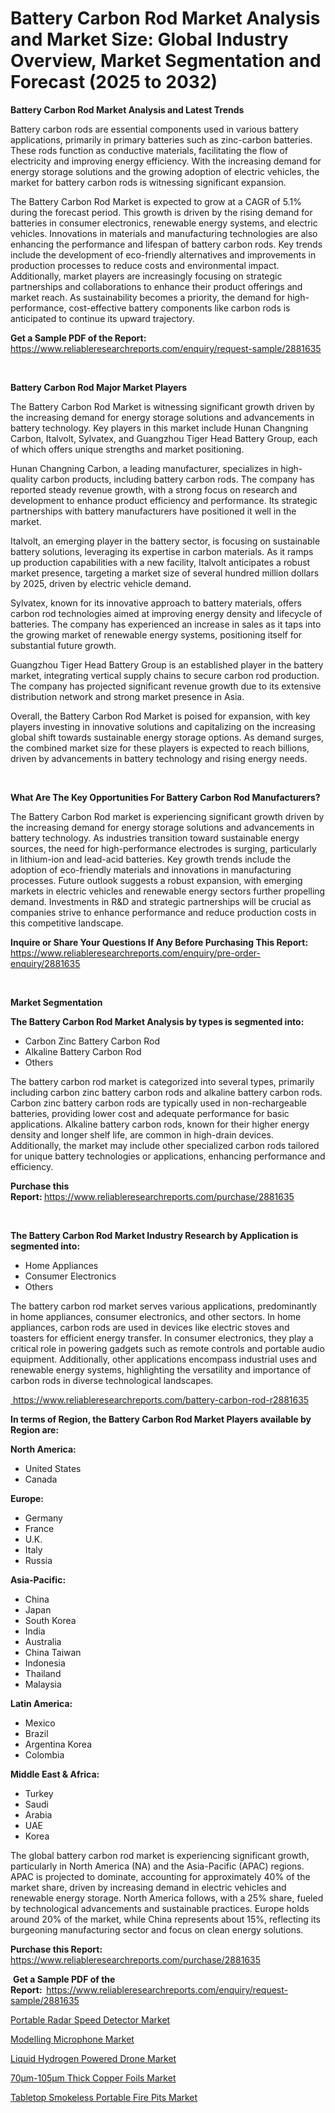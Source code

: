 <p><h1>Battery Carbon Rod Market Analysis and Market Size: Global Industry Overview, Market Segmentation and Forecast (2025 to 2032)</h1></p><p><strong>Battery Carbon Rod Market Analysis and Latest Trends</strong></p>
<p><p>Battery carbon rods are essential components used in various battery applications, primarily in primary batteries such as zinc-carbon batteries. These rods function as conductive materials, facilitating the flow of electricity and improving energy efficiency. With the increasing demand for energy storage solutions and the growing adoption of electric vehicles, the market for battery carbon rods is witnessing significant expansion.</p><p>The Battery Carbon Rod Market is expected to grow at a CAGR of 5.1% during the forecast period. This growth is driven by the rising demand for batteries in consumer electronics, renewable energy systems, and electric vehicles. Innovations in materials and manufacturing technologies are also enhancing the performance and lifespan of battery carbon rods. Key trends include the development of eco-friendly alternatives and improvements in production processes to reduce costs and environmental impact. Additionally, market players are increasingly focusing on strategic partnerships and collaborations to enhance their product offerings and market reach. As sustainability becomes a priority, the demand for high-performance, cost-effective battery components like carbon rods is anticipated to continue its upward trajectory.</p></p>
<p><strong>Get a Sample PDF of the Report:&nbsp;</strong> <a href="https://www.reliableresearchreports.com/enquiry/request-sample/2881635?utm_campaign=118&utm_medium=2&utm_source=Github&utm_content=ia&utm_term=12032025&utm_id=battery-carbon-rod">https://www.reliableresearchreports.com/enquiry/request-sample/2881635</a></p>
<p>&nbsp;</p>
<p><strong>Battery Carbon Rod Major Market Players</strong></p>
<p><p>The Battery Carbon Rod Market is witnessing significant growth driven by the increasing demand for energy storage solutions and advancements in battery technology. Key players in this market include Hunan Changning Carbon, Italvolt, Sylvatex, and Guangzhou Tiger Head Battery Group, each of which offers unique strengths and market positioning.</p><p>Hunan Changning Carbon, a leading manufacturer, specializes in high-quality carbon products, including battery carbon rods. The company has reported steady revenue growth, with a strong focus on research and development to enhance product efficiency and performance. Its strategic partnerships with battery manufacturers have positioned it well in the market.</p><p>Italvolt, an emerging player in the battery sector, is focusing on sustainable battery solutions, leveraging its expertise in carbon materials. As it ramps up production capabilities with a new facility, Italvolt anticipates a robust market presence, targeting a market size of several hundred million dollars by 2025, driven by electric vehicle demand.</p><p>Sylvatex, known for its innovative approach to battery materials, offers carbon rod technologies aimed at improving energy density and lifecycle of batteries. The company has experienced an increase in sales as it taps into the growing market of renewable energy systems, positioning itself for substantial future growth.</p><p>Guangzhou Tiger Head Battery Group is an established player in the battery market, integrating vertical supply chains to secure carbon rod production. The company has projected significant revenue growth due to its extensive distribution network and strong market presence in Asia.</p><p>Overall, the Battery Carbon Rod Market is poised for expansion, with key players investing in innovative solutions and capitalizing on the increasing global shift towards sustainable energy storage options. As demand surges, the combined market size for these players is expected to reach billions, driven by advancements in battery technology and rising energy needs.</p></p>
<p>&nbsp;</p>
<p><strong>What Are The Key Opportunities For Battery Carbon Rod Manufacturers?</strong></p>
<p><p>The Battery Carbon Rod market is experiencing significant growth driven by the increasing demand for energy storage solutions and advancements in battery technology. As industries transition toward sustainable energy sources, the need for high-performance electrodes is surging, particularly in lithium-ion and lead-acid batteries. Key growth trends include the adoption of eco-friendly materials and innovations in manufacturing processes. Future outlook suggests a robust expansion, with emerging markets in electric vehicles and renewable energy sectors further propelling demand. Investments in R&D and strategic partnerships will be crucial as companies strive to enhance performance and reduce production costs in this competitive landscape.</p></p>
<p><strong>Inquire or Share Your Questions If Any Before Purchasing This Report:</strong> <a href="https://www.reliableresearchreports.com/enquiry/pre-order-enquiry/2881635?utm_campaign=118&utm_medium=2&utm_source=Github&utm_content=ia&utm_term=12032025&utm_id=battery-carbon-rod">https://www.reliableresearchreports.com/enquiry/pre-order-enquiry/2881635</a></p>
<p>&nbsp;</p>
<p><strong>Market Segmentation</strong></p>
<p><strong>The Battery Carbon Rod Market Analysis by types is segmented into:</strong></p>
<p><ul><li>Carbon Zinc Battery Carbon Rod</li><li>Alkaline Battery Carbon Rod</li><li>Others</li></ul></p>
<p><p>The battery carbon rod market is categorized into several types, primarily including carbon zinc battery carbon rods and alkaline battery carbon rods. Carbon zinc battery carbon rods are typically used in non-rechargeable batteries, providing lower cost and adequate performance for basic applications. Alkaline battery carbon rods, known for their higher energy density and longer shelf life, are common in high-drain devices. Additionally, the market may include other specialized carbon rods tailored for unique battery technologies or applications, enhancing performance and efficiency.</p></p>
<p><strong>Purchase this Report:&nbsp;</strong><a href="https://www.reliableresearchreports.com/purchase/2881635?utm_campaign=118&utm_medium=2&utm_source=Github&utm_content=ia&utm_term=12032025&utm_id=battery-carbon-rod">https://www.reliableresearchreports.com/purchase/2881635</a></p>
<p>&nbsp;</p>
<p><strong>The Battery Carbon Rod Market Industry Research by Application is segmented into:</strong></p>
<p><ul><li>Home Appliances</li><li>Consumer Electronics</li><li>Others</li></ul></p>
<p><p>The battery carbon rod market serves various applications, predominantly in home appliances, consumer electronics, and other sectors. In home appliances, carbon rods are used in devices like electric stoves and toasters for efficient energy transfer. In consumer electronics, they play a critical role in powering gadgets such as remote controls and portable audio equipment. Additionally, other applications encompass industrial uses and renewable energy systems, highlighting the versatility and importance of carbon rods in diverse technological landscapes.</p></p>
<p><a href="https://www.reliableresearchreports.com/battery-carbon-rod-r2881635?utm_campaign=118&utm_medium=2&utm_source=Github&utm_content=ia&utm_term=12032025&utm_id=battery-carbon-rod">&nbsp;https://www.reliableresearchreports.com/battery-carbon-rod-r2881635</a></p>
<p><strong>In terms of Region, the Battery Carbon Rod Market Players available by Region are:</strong></p>
<p>
    <p> <strong> North America: </strong>
        <ul>
            <li>United States</li>
            <li>Canada</li>
        </ul>
        </p> 
    <p> <strong> Europe: </strong>
        <ul>
            <li>Germany</li>
            <li>France</li>
            <li>U.K.</li>
            <li>Italy</li>
            <li>Russia</li>
        </ul>
        </p> 
    <p> <strong> Asia-Pacific: </strong>
        <ul>
            <li>China</li>
            <li>Japan</li>
            <li>South Korea</li>
            <li>India</li>
            <li>Australia</li>
            <li>China Taiwan</li>
            <li>Indonesia</li>
            <li>Thailand</li>
            <li>Malaysia</li>
        </ul>
        </p> 
    <p> <strong> Latin America: </strong>
        <ul>
            <li>Mexico</li>
            <li>Brazil</li>
            <li>Argentina Korea</li>
            <li>Colombia</li>
        </ul>
        </p> 
    <p> <strong> Middle East & Africa: </strong>
        <ul>
            <li>Turkey</li>
            <li>Saudi</li>
            <li>Arabia</li>
            <li>UAE</li>
            <li>Korea</li>
        </ul>
    </p>
    </p>
<p><p>The global battery carbon rod market is experiencing significant growth, particularly in North America (NA) and the Asia-Pacific (APAC) regions. APAC is projected to dominate, accounting for approximately 40% of the market share, driven by increasing demand in electric vehicles and renewable energy storage. North America follows, with a 25% share, fueled by technological advancements and sustainable practices. Europe holds around 20% of the market, while China represents about 15%, reflecting its burgeoning manufacturing sector and focus on clean energy solutions.</p></p>
<p><strong>Purchase this Report: </strong><a href="https://www.reliableresearchreports.com/purchase/2881635?utm_campaign=118&utm_medium=2&utm_source=Github&utm_content=ia&utm_term=12032025&utm_id=battery-carbon-rod">https://www.reliableresearchreports.com/purchase/2881635</a></p>
<p>&nbsp;<strong>Get a Sample PDF of the Report:&nbsp;&nbsp;</strong><a href="https://www.reliableresearchreports.com/enquiry/request-sample/2881635?utm_campaign=118&utm_medium=2&utm_source=Github&utm_content=ia&utm_term=12032025&utm_id=battery-carbon-rod">https://www.reliableresearchreports.com/enquiry/request-sample/2881635</a></p>
<p><strong></strong></p>
<p><p><a href="https://github.com/mokeleveisel/Market-Research-Report-List-1/blob/main/portable-radar-speed-detector-market.md?utm_campaign=118&utm_medium=2&utm_source=Github&utm_content=ia&utm_term=12032025&utm_id=battery-carbon-rod">Portable Radar Speed Detector Market</a></p><p><a href="https://github.com/leijavaagexo/Market-Research-Report-List-1/blob/main/modelling-microphone-market.md?utm_campaign=118&utm_medium=2&utm_source=Github&utm_content=ia&utm_term=12032025&utm_id=battery-carbon-rod">Modelling Microphone Market</a></p><p><a href="https://github.com/abidomamen/Market-Research-Report-List-1/blob/main/liquid-hydrogen-powered-drone-market.md?utm_campaign=118&utm_medium=2&utm_source=Github&utm_content=ia&utm_term=12032025&utm_id=battery-carbon-rod">Liquid Hydrogen Powered Drone Market</a></p><p><a href="https://github.com/baheraennika/Market-Research-Report-List-1/blob/main/70m-105m-thick-copper-foils-market.md?utm_campaign=118&utm_medium=2&utm_source=Github&utm_content=ia&utm_term=12032025&utm_id=battery-carbon-rod">70µm-105µm Thick Copper Foils Market</a></p><p><a href="https://github.com/adelanwkadua/Market-Research-Report-List-1/blob/main/tabletop-smokeless-portable-fire-pits-market.md?utm_campaign=118&utm_medium=2&utm_source=Github&utm_content=ia&utm_term=12032025&utm_id=battery-carbon-rod">Tabletop Smokeless Portable Fire Pits Market</a></p></p>